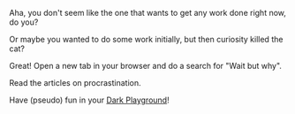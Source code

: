 Aha, you don't seem like the one
that wants to get any work done right now,
do you?

Or maybe you wanted to do some work initially,
but then curiosity killed the cat?

Great! Open a new tab in your browser and 
do a search for "Wait but why".

Read the articles on procrastination.

Have (pseudo) fun in your [Dark Playground](grue/grue.md)!
